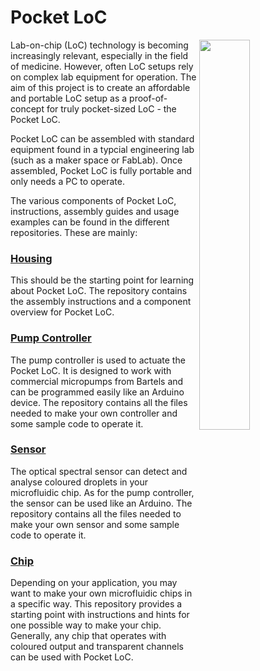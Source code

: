 # Pocket LoC
<img align = "right" src="https://user-images.githubusercontent.com/42568983/202521498-0bb95a05-1dd4-4db9-ad12-fc51b9aba1ed.jpg" width="40%" /> 
Lab-on-chip (LoC) technology is becoming increasingly relevant, especially in the field of medicine. However, often LoC setups rely on complex lab equipment for operation. The aim of this project is to create an affordable and portable LoC setup as a proof-of-concept for truly pocket-sized LoC - the Pocket LoC.

Pocket LoC can be assembled with standard equipment found in a typcial engineering lab (such as a maker space or FabLab). Once assembled, Pocket LoC is fully portable and only needs a PC to operate.

The various components of Pocket LoC, instructions, assembly guides and usage examples can be found in the different repositories. These are mainly:

### [Housing](https://github.com/Pocket-LoC/Housing)
This should be the starting point for learning about Pocket LoC. The repository contains the assembly instructions and a component overview for Pocket LoC.

### [Pump Controller](https://github.com/Pocket-LoC/Pump-Controller)
The pump controller is used to actuate the Pocket LoC. It is designed to work with commercial micropumps from Bartels and can be programmed easily like an Arduino device. The repository contains all the files needed to make your own controller and some sample code to operate it.

### [Sensor](https://github.com/Pocket-LoC/Sensor)
The optical spectral sensor can detect and analyse coloured droplets in your microfluidic chip. As for the pump controller, the sensor can be used like an Arduino. The repository contains all the files needed to make your own sensor and some sample code to operate it.

### [Chip](https://github.com/Pocket-LoC/Chip)
Depending on your application, you may want to make your own microfluidic chips in a specific way. This repository provides a starting point with instructions and hints for one possible way to make your chip. Generally, any chip that operates with coloured output and transparent channels can be used with Pocket LoC.
